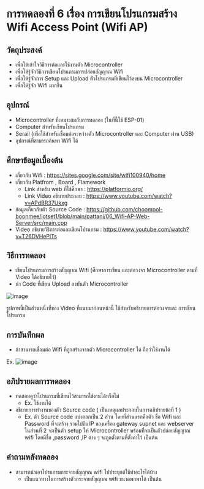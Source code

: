 # การทดลองที่ 6 เรื่อง การเขียนโปรแกรมสร้าง Wifi Access Point (Wifi AP)

## วัตถุประสงค์
- เพื่อให้เข้าใจวิธีการต่อและใช้งานตัว Microcontroller
- เพื่อให้รู้จักวิธีการเขียนโปรแกรมการปล่อยสัญญาณ Wifi
- เพื่อให้รู้จักการ Setup และ Upload ตัวโปรแกรมที่เขียนไว้ลงบน Microcontroller
- เพื่อให้รู้จัก Wifi มากขึ้น

## อุปกรณ์
- Microcontroller ที่เหมาะสมกับการทดลอง (ในที่นี้ใช้ ESP-01)
- Computer สำหรับเขียนโปรแกรม
- Serail (เพื่อใช้สำหรับเชื่อมต่อระหว่างตัว Microcontroller และ Computer ผ่าน USB)
- อุปกรณ์ที่สามารถค้นหา Wifi ได้

## ศึกษาข้อมูลเบื้องต้น
- เกี่ยวกับ Wifi : https://sites.google.com/site/wifi100940/home
- เกี่ยวกับ Platfrom , Board , Flamework
  - Link สำหรับ web ที่ใช้ศึกษา : https://platformio.org/
  - Link Video อธิบายประกอบ : https://www.youtube.com/watch?v=APdBR37Ukxg
- ข้อมูลเกี่ยวกับตัว Source Code : https://github.com/choompol-boonmee/iotset1/blob/main/pattani/06_Wifi-AP-Web-Server/src/main.cpp
- Video อธิบายวิธีการต่อและเขียนโปรแกรม : https://www.youtube.com/watch?v=T26DVHePlTs

## วิธีการทดลอง
- เขียนโปรแกรมการสร้างสัญญาณ Wifi (ศึกษาการเขียน และต่อวงจร Microcontroller ตามที่ Video ได้อธิบายไว้)
- นำ Code ที่เขียน Upload ลงบันตัว Microcontroller


![image](https://user-images.githubusercontent.com/80879163/112201724-8105aa00-8c4b-11eb-8af6-819c844d2234.png)


รูปภาพนี้เป็นส่วนหนึ่งที่ของ Video ที่แนบมาก่อนหน้านี้ ใช้สำหรับอธิบายการต่อวงจรและ การเขียนโปรแกรม


## การบันทึกผล
- ถ้าสามารถเชื่อมต่อ Wifi ที่ถูกสร้างจากตัว Microcontroller ได้ ถือว่าใช้งานได้

Ex.
![image](https://user-images.githubusercontent.com/80879163/112201859-a8f50d80-8c4b-11eb-8693-2bd8c42d5e71.png)



## อภิปรายผลการทดลอง
- ทดสอบดูว่าโปรแกรมที่เขียนไว้สามารถใช้งานได้หรือไม่
  - Ex. ใช้งานได้ 
- อธิบายการทำงานของตัว Source code ( เป็นเหตุผลประกอบในการอภิปรายข้อที่ 1 )
  - Ex. ตัว Source code แบ่งออกเป็น 2 ส่วน โดยที่ส่วนแรกคือตัว ชื่อ Wifi และ Password ที่จะสร้าง รวมไปถึง IP ของเครื่อง gateway supnet และ webserver ในส่วนที่ 2 จะเป็นตัว setup ให้ Microcontroller
   พร้อมที่จะเป็นตัวปล่อยสัญญาณ wifi โดยมีชื่อ ,password ,IP ต่าง ๆ จะถูกตั้งตามที่ตั้งค่าไว้ เป็นต้น
## คำถามหลังทดลอง
- สามารถนำเอาโปรแกรมกระจายสัญญาณ wifi ไปประยุกต์ใช้ทำอะไรได้บ้าง
  - เป็นแนวทางในการสร้างตัวกระจายสัญญาณ wifi ขนาดพกพาได้ เป็นต้น

